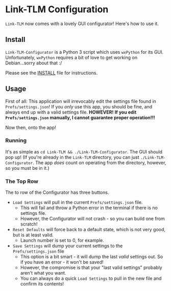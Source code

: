 # Link-TLM Configuration #

`Link-TLM` now comes with a lovely GUI configurator! Here's how to use it.

## Install ##

`Link-TLM-Configurator` is a Python 3 script which uses `wxPython` for its GUI. Unfortunately,
`wxPython` requires a bit of love to get working on Debian...sorry about that :/

Please see the [INSTALL](./Install.md) file for instructions.

## Usage ##

First of all: This application will irrevocably edit the settings file found in `Prefs/settings.json`!
If you _only_ use this app, you should be fine, and always end up with a valid settings file. **HOWEVER!**
**If you edit `Prefs/settings.json` manually, I cannot guarantee proper operation!!!**

Now then, onto the app!

### Running ###

It's as simple as `cd Link-TLM && ./Link-TLM-Configurator`. The GUI should pop up!
(If you're already in the `Link-TLM` directory, you can just `./Link-TLM-Configurator`.
The app _does_ count on operating from the directory, however, so you must be in it.)

### The Top Row ###

The to row of the Configurator has three buttons.

- `Load Settings` will pull in the current `Prefs/settings.json` file.
    - This will fail and throw a Python error in the terminal if there is no settings file.
    - However, the Configurator will not crash - so you can build one from scratch!
- `Reset Defaults` will force back to a default state, which is not very good, but is at least valid.
    - Launch number is set to 0, for example.
- `Save Settings` will dump your current settings to the `Prefs/settings.json` file
    - This option is a bit smart - it will dump the last _valid_ settings out. So if you have an error - it won't be saved!
    - However, the compromise is that your "last valid settings" probably aren't what you want.
    - You can always do a quick `Load Settings` to pull in the new file and confirm its contents!
